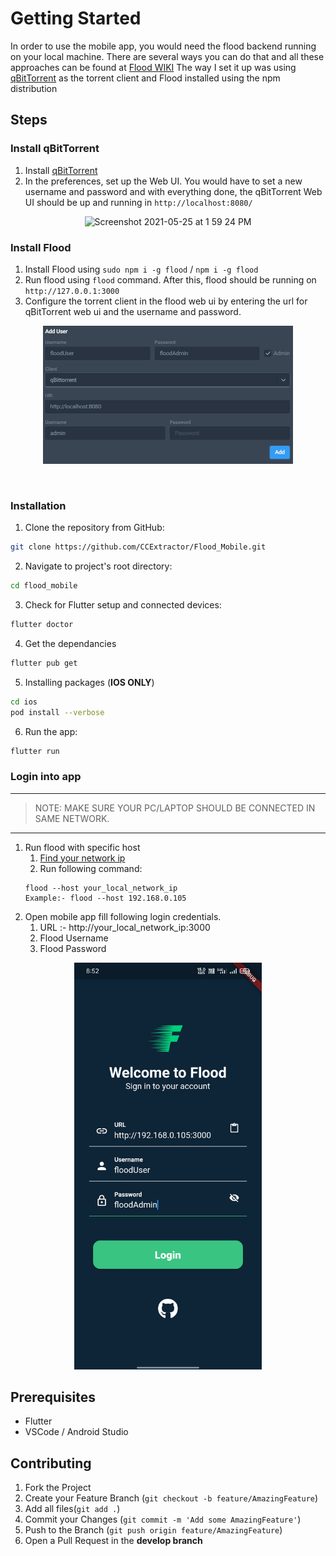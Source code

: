 <!-- CONTRIBUTING -->

<!-- GETTING STARTED -->

# Getting Started

In order to use the mobile app, you would need the flood backend running on your local machine. There are several ways
you can do that and all these approaches can be found at [Flood WIKI](https://github.com/jesec/flood/wiki)
The way I set it up was using [qBitTorrent](https://www.qbittorrent.org/) as the torrent client and Flood installed
using the npm distribution

## Steps

### Install qBitTorrent 
1. Install [qBitTorrent](https://www.qbittorrent.org/)
2. In the preferences, set up the Web UI. You would have to set a new username and password and with everything done,
   the qBitTorrent Web UI should be up and running in ```http://localhost:8080/```

<p align="center"><img width="400" alt="Screenshot 2021-05-25 at 1 59 24 PM" src="https://user-images.githubusercontent.com/52864956/119465947-c9cc0300-bd61-11eb-97a4-7889aec00fe9.png"></p>

### Install Flood

1. Install Flood using ```sudo npm i -g flood``` / ```npm i -g flood```
2. Run flood using ```flood``` command. After this, flood should be running on ```http://127.0.0.1:3000```
3. Configure the torrent client in the flood web ui by entering the url for qBitTorrent web ui and the username and password.

<p align="center"><img width="400" alt="Screenshot 2021-05-25 at 2 06 39 PM" src="https://raw.githubusercontent.com/KunjKanani/assets/main/Flood-Login-Img.png"></p>

<br /> 

### Installation
1. Clone the repository from GitHub:

```bash
git clone https://github.com/CCExtractor/Flood_Mobile.git
```

2. Navigate to project's root directory:

```bash
cd flood_mobile
```

3. Check for Flutter setup and connected devices:

```bash
flutter doctor
```

4. Get the dependancies

```bash
flutter pub get
```

5. Installing packages (**IOS ONLY**)

```bash
cd ios
pod install --verbose
```

6. Run the app:

```bash
flutter run
```

### Login into app
___

> NOTE: MAKE SURE YOUR PC/LAPTOP SHOULD BE CONNECTED IN SAME NETWORK.
___

1. Run flood with specific host
    1. [Find your network ip](https://en.wikipedia.org/wiki/Ipconfig)
    2. Run following command: 
    ``` 
    flood --host your_local_network_ip
    Example:- flood --host 192.168.0.105
    ```
2. Open mobile app fill following login credentials.
   1. URL :- http://your_local_network_ip:3000
   2. Flood Username
   3. Flood Password

<p align="center"><img width="300" alt="Flood App Login Demo Image" src="https://raw.githubusercontent.com/KunjKanani/assets/main/Screenshot_2021-11-11-20-52-46-21_cee4b64e37a5d4be45a41b3aa0b225bb.jpg"></p>

## Prerequisites

* Flutter
* VSCode / Android Studio

## Contributing

1. Fork the Project
2. Create your Feature Branch (`git checkout -b feature/AmazingFeature`)
3. Add all files(`git add .`)
3. Commit your Changes (`git commit -m 'Add some AmazingFeature'`)
4. Push to the Branch (`git push origin feature/AmazingFeature`)
5. Open a Pull Request in the **develop branch**